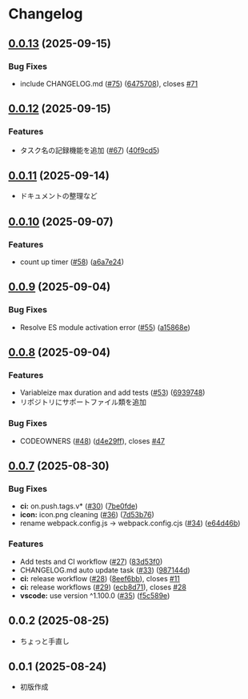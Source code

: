 # Changelog

## [0.0.13](https://github.com/officel/SVBT/compare/v0.0.12...v0.0.13) (2025-09-15)

### Bug Fixes

- include CHANGELOG.md ([#75](https://github.com/officel/SVBT/issues/75)) ([6475708](https://github.com/officel/SVBT/commit/64757087c1ec31916b418e50160a199cc10833b3)), closes [#71](https://github.com/officel/SVBT/issues/71)

## [0.0.12](https://github.com/officel/SVBT/compare/v0.0.11...v0.0.12) (2025-09-15)

### Features

- タスク名の記録機能を追加 ([#67](https://github.com/officel/SVBT/issues/67)) ([40f9cd5](https://github.com/officel/SVBT/commit/40f9cd584e682fae4b0ca224b7ed1f12f91952be))

## [0.0.11](https://github.com/officel/SVBT/compare/v0.0.10...v0.0.11) (2025-09-14)

- ドキュメントの整理など

## [0.0.10](https://github.com/officel/SVBT/compare/v0.0.9...v0.0.10) (2025-09-07)

### Features

- count up timer ([#58](https://github.com/officel/SVBT/issues/58)) ([a6a7e24](https://github.com/officel/SVBT/commit/a6a7e2425003d8d6f2fc41d55f607c466efc3ce1))

## [0.0.9](https://github.com/officel/SVBT/compare/v0.0.7...v0.0.9) (2025-09-04)

### Bug Fixes

- Resolve ES module activation error ([#55](https://github.com/officel/SVBT/issues/55)) ([a15868e](https://github.com/officel/SVBT/commit/a15868e545054c8b1dd05be3f864f269db7a847a))

## [0.0.8](https://github.com/officel/SVBT/compare/v0.0.7...v0.0.8) (2025-09-04)

### Features

- Variableize max duration and add tests ([#53](https://github.com/officel/SVBT/issues/53)) ([6939748](https://github.com/officel/SVBT/commit/6939748be4fc16901615fdcaf48100b4a254c432))
- リポジトリにサポートファイル類を追加

### Bug Fixes

- CODEOWNERS ([#48](https://github.com/officel/SVBT/issues/48)) ([d4e29ff](https://github.com/officel/SVBT/commit/d4e29ffed2b781a687c58bc8e154df2648521e07)), closes [#47](https://github.com/officel/SVBT/issues/47)

## [0.0.7](https://github.com/officel/SVBT/compare/v0.0.2...v0.0.7) (2025-08-30)

### Bug Fixes

- **ci:** on.push.tags.v\* ([#30](https://github.com/officel/SVBT/issues/30)) ([7be0fde](https://github.com/officel/SVBT/commit/7be0fdef47866461c6a38a8967ddb013897c1ca0))
- **icon:** icon.png cleaning ([#36](https://github.com/officel/SVBT/issues/36)) ([7d53b76](https://github.com/officel/SVBT/commit/7d53b7627929e694d292c810babee39f4ba21401))
- rename webpack.config.js -> webpack.config.cjs ([#34](https://github.com/officel/SVBT/issues/34)) ([e64d46b](https://github.com/officel/SVBT/commit/e64d46b4d6f0eac816d51cbac8a4d6ef0a380512))

### Features

- Add tests and CI workflow ([#27](https://github.com/officel/SVBT/issues/27)) ([83d53f0](https://github.com/officel/SVBT/commit/83d53f0fd8babc088f0260ed3d2a4fdd5a889123))
- CHANGELOG.md auto update task ([#33](https://github.com/officel/SVBT/issues/33)) ([987144d](https://github.com/officel/SVBT/commit/987144d35c61f40d00cc20b6e9f2fc0f7115d554))
- **ci:** release workflow ([#28](https://github.com/officel/SVBT/issues/28)) ([8eef6bb](https://github.com/officel/SVBT/commit/8eef6bbbc858da4d2b82fb2086ce6eb1991ff623)), closes [#11](https://github.com/officel/SVBT/issues/11)
- **ci:** release workflows ([#29](https://github.com/officel/SVBT/issues/29)) ([ecb8d71](https://github.com/officel/SVBT/commit/ecb8d714da93cd1b9a47d4ec56f1f8a886e8c735)), closes [#28](https://github.com/officel/SVBT/issues/28)
- **vscode:** use version ^1.100.0 ([#35](https://github.com/officel/SVBT/issues/35)) ([f5c589e](https://github.com/officel/SVBT/commit/f5c589e5a0b62c1ca0201ee9b0bb4bc0f54b385e))

## 0.0.2 (2025-08-25)

- ちょっと手直し

## 0.0.1 (2025-08-24)

- 初版作成
